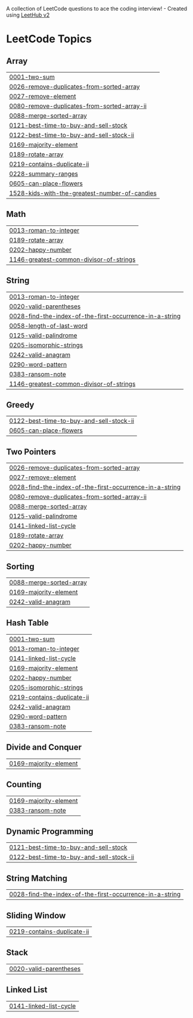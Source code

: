 A collection of LeetCode questions to ace the coding interview! - Created using [LeetHub v2](https://github.com/arunbhardwaj/LeetHub-2.0)
<!---LeetCode Topics Start-->
# LeetCode Topics
## Array
|  |
| ------- |
| [0001-two-sum](https://github.com/consguic/LeetCode/tree/master/0001-two-sum) |
| [0026-remove-duplicates-from-sorted-array](https://github.com/consguic/LeetCode/tree/master/0026-remove-duplicates-from-sorted-array) |
| [0027-remove-element](https://github.com/consguic/LeetCode/tree/master/0027-remove-element) |
| [0080-remove-duplicates-from-sorted-array-ii](https://github.com/consguic/LeetCode/tree/master/0080-remove-duplicates-from-sorted-array-ii) |
| [0088-merge-sorted-array](https://github.com/consguic/LeetCode/tree/master/0088-merge-sorted-array) |
| [0121-best-time-to-buy-and-sell-stock](https://github.com/consguic/LeetCode/tree/master/0121-best-time-to-buy-and-sell-stock) |
| [0122-best-time-to-buy-and-sell-stock-ii](https://github.com/consguic/LeetCode/tree/master/0122-best-time-to-buy-and-sell-stock-ii) |
| [0169-majority-element](https://github.com/consguic/LeetCode/tree/master/0169-majority-element) |
| [0189-rotate-array](https://github.com/consguic/LeetCode/tree/master/0189-rotate-array) |
| [0219-contains-duplicate-ii](https://github.com/consguic/LeetCode/tree/master/0219-contains-duplicate-ii) |
| [0228-summary-ranges](https://github.com/consguic/LeetCode/tree/master/0228-summary-ranges) |
| [0605-can-place-flowers](https://github.com/consguic/LeetCode/tree/master/0605-can-place-flowers) |
| [1528-kids-with-the-greatest-number-of-candies](https://github.com/consguic/LeetCode/tree/master/1528-kids-with-the-greatest-number-of-candies) |
## Math
|  |
| ------- |
| [0013-roman-to-integer](https://github.com/consguic/LeetCode/tree/master/0013-roman-to-integer) |
| [0189-rotate-array](https://github.com/consguic/LeetCode/tree/master/0189-rotate-array) |
| [0202-happy-number](https://github.com/consguic/LeetCode/tree/master/0202-happy-number) |
| [1146-greatest-common-divisor-of-strings](https://github.com/consguic/LeetCode/tree/master/1146-greatest-common-divisor-of-strings) |
## String
|  |
| ------- |
| [0013-roman-to-integer](https://github.com/consguic/LeetCode/tree/master/0013-roman-to-integer) |
| [0020-valid-parentheses](https://github.com/consguic/LeetCode/tree/master/0020-valid-parentheses) |
| [0028-find-the-index-of-the-first-occurrence-in-a-string](https://github.com/consguic/LeetCode/tree/master/0028-find-the-index-of-the-first-occurrence-in-a-string) |
| [0058-length-of-last-word](https://github.com/consguic/LeetCode/tree/master/0058-length-of-last-word) |
| [0125-valid-palindrome](https://github.com/consguic/LeetCode/tree/master/0125-valid-palindrome) |
| [0205-isomorphic-strings](https://github.com/consguic/LeetCode/tree/master/0205-isomorphic-strings) |
| [0242-valid-anagram](https://github.com/consguic/LeetCode/tree/master/0242-valid-anagram) |
| [0290-word-pattern](https://github.com/consguic/LeetCode/tree/master/0290-word-pattern) |
| [0383-ransom-note](https://github.com/consguic/LeetCode/tree/master/0383-ransom-note) |
| [1146-greatest-common-divisor-of-strings](https://github.com/consguic/LeetCode/tree/master/1146-greatest-common-divisor-of-strings) |
## Greedy
|  |
| ------- |
| [0122-best-time-to-buy-and-sell-stock-ii](https://github.com/consguic/LeetCode/tree/master/0122-best-time-to-buy-and-sell-stock-ii) |
| [0605-can-place-flowers](https://github.com/consguic/LeetCode/tree/master/0605-can-place-flowers) |
## Two Pointers
|  |
| ------- |
| [0026-remove-duplicates-from-sorted-array](https://github.com/consguic/LeetCode/tree/master/0026-remove-duplicates-from-sorted-array) |
| [0027-remove-element](https://github.com/consguic/LeetCode/tree/master/0027-remove-element) |
| [0028-find-the-index-of-the-first-occurrence-in-a-string](https://github.com/consguic/LeetCode/tree/master/0028-find-the-index-of-the-first-occurrence-in-a-string) |
| [0080-remove-duplicates-from-sorted-array-ii](https://github.com/consguic/LeetCode/tree/master/0080-remove-duplicates-from-sorted-array-ii) |
| [0088-merge-sorted-array](https://github.com/consguic/LeetCode/tree/master/0088-merge-sorted-array) |
| [0125-valid-palindrome](https://github.com/consguic/LeetCode/tree/master/0125-valid-palindrome) |
| [0141-linked-list-cycle](https://github.com/consguic/LeetCode/tree/master/0141-linked-list-cycle) |
| [0189-rotate-array](https://github.com/consguic/LeetCode/tree/master/0189-rotate-array) |
| [0202-happy-number](https://github.com/consguic/LeetCode/tree/master/0202-happy-number) |
## Sorting
|  |
| ------- |
| [0088-merge-sorted-array](https://github.com/consguic/LeetCode/tree/master/0088-merge-sorted-array) |
| [0169-majority-element](https://github.com/consguic/LeetCode/tree/master/0169-majority-element) |
| [0242-valid-anagram](https://github.com/consguic/LeetCode/tree/master/0242-valid-anagram) |
## Hash Table
|  |
| ------- |
| [0001-two-sum](https://github.com/consguic/LeetCode/tree/master/0001-two-sum) |
| [0013-roman-to-integer](https://github.com/consguic/LeetCode/tree/master/0013-roman-to-integer) |
| [0141-linked-list-cycle](https://github.com/consguic/LeetCode/tree/master/0141-linked-list-cycle) |
| [0169-majority-element](https://github.com/consguic/LeetCode/tree/master/0169-majority-element) |
| [0202-happy-number](https://github.com/consguic/LeetCode/tree/master/0202-happy-number) |
| [0205-isomorphic-strings](https://github.com/consguic/LeetCode/tree/master/0205-isomorphic-strings) |
| [0219-contains-duplicate-ii](https://github.com/consguic/LeetCode/tree/master/0219-contains-duplicate-ii) |
| [0242-valid-anagram](https://github.com/consguic/LeetCode/tree/master/0242-valid-anagram) |
| [0290-word-pattern](https://github.com/consguic/LeetCode/tree/master/0290-word-pattern) |
| [0383-ransom-note](https://github.com/consguic/LeetCode/tree/master/0383-ransom-note) |
## Divide and Conquer
|  |
| ------- |
| [0169-majority-element](https://github.com/consguic/LeetCode/tree/master/0169-majority-element) |
## Counting
|  |
| ------- |
| [0169-majority-element](https://github.com/consguic/LeetCode/tree/master/0169-majority-element) |
| [0383-ransom-note](https://github.com/consguic/LeetCode/tree/master/0383-ransom-note) |
## Dynamic Programming
|  |
| ------- |
| [0121-best-time-to-buy-and-sell-stock](https://github.com/consguic/LeetCode/tree/master/0121-best-time-to-buy-and-sell-stock) |
| [0122-best-time-to-buy-and-sell-stock-ii](https://github.com/consguic/LeetCode/tree/master/0122-best-time-to-buy-and-sell-stock-ii) |
## String Matching
|  |
| ------- |
| [0028-find-the-index-of-the-first-occurrence-in-a-string](https://github.com/consguic/LeetCode/tree/master/0028-find-the-index-of-the-first-occurrence-in-a-string) |
## Sliding Window
|  |
| ------- |
| [0219-contains-duplicate-ii](https://github.com/consguic/LeetCode/tree/master/0219-contains-duplicate-ii) |
## Stack
|  |
| ------- |
| [0020-valid-parentheses](https://github.com/consguic/LeetCode/tree/master/0020-valid-parentheses) |
## Linked List
|  |
| ------- |
| [0141-linked-list-cycle](https://github.com/consguic/LeetCode/tree/master/0141-linked-list-cycle) |
<!---LeetCode Topics End-->